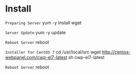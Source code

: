 # Install
`Preparing Server`
yum -y install wget

`Server Update`
yum -y update

`Reboot Server`
reboot

`Installer for CentOS 7`
cd /usr/local/src
wget http://centos-webpanel.com/cwp-el7-latest
sh cwp-el7-latest

`Reboot Server`
reboot
